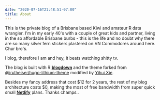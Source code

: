 ```yaml
---
date: "2020-07-16T21:48:51-07:00"
title: About
---
```


This is the private blog of a Brisbane based Kiwi and amateur R data wrangler. I'm in my early 40's with a couple of great kids and partner, living in the so affordable Brisbane burbs - this is the life and no doubt why there are so many silver fern stickers plastered on VN Commodores around here. Chur bro's.

I blog, therefore I am and hey, it beats watching shitty tv.

The blog is built with R [**blogdown**](https://github.com/rstudio/blogdown) and the theme forked from [@jrutheiser/hugo-lithium-theme](https://github.com/jrutheiser/hugo-lithium-theme) modified by [Yihui Xie](https://github.com/yihui/hugo-lithium).

Besides my fancy address that cost $12 for 2 years, the rest of my blog architecture costs $0, making the most of free bandwidth from super quick small [**Netlify**](https://netlify.com) plans. Thanks champs.. 
